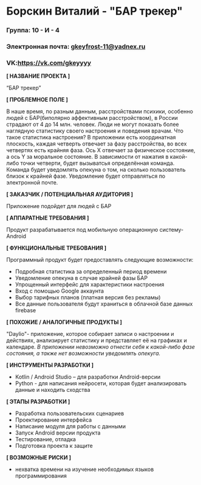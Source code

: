# Борскин Виталий - "БАР трекер"


### Группа: 10 - И - 4
### Электронная почта: gkeyfrost-11@yadnex.ru
### VK:https://vk.com/gkeyyyy


**[ НАЗВАНИЕ ПРОЕКТА ]**

“БАР трекер”

**[ ПРОБЛЕМНОЕ ПОЛЕ ]**

В наше время, по разным данным, расстройствами психики, особенно людей с БАР(биполярно аффективным расстройством), в России страдают от 4 до 14 млн. человек. Люди не могут показать более наглядную статистику своего настроения и поведения врачам. Что такое статистика настроения? В приложении есть координатная плоскость, каждая четверть отвечает за фазу расстройства, во всех четвертях есть крайняя фаза. Ось X отвечает за физическое состояние, а ось Y за моральное состояние. В зависимости от нажатия в какой-либо точки четверти, будет вызыватсья определённая команда. Команда будет уведомлять опекуна о том, на сколько пользователь близок к крайней фазе. Уведомление будет отправляться по электронной почте.

**[ ЗАКАЗЧИК / ПОТЕНЦИАЛЬНАЯ АУДИТОРИЯ ]**

Приложение подойдет для людей с БАР

**[ АППАРАТНЫЕ ТРЕБОВАНИЯ ]** 

Продукт разрабатывается под мобильную операционную систему- Android 

**[ ФУНКЦИОНАЛЬНЫЕ ТРЕБОВАНИЯ ]**

Программный продукт будет предоставлять следующие возможности:
* Подробная статистика за определенный период времени
* Уведомление опекуна в случае крайней фазы БАР
* Упрощенный интерфейс для характеристики настроения 
* Вход с помощью Google аккаунта
* Выбор тарифных планов (платная версия без рекламы) 
* Все данные пользователя будут храниться в облачной базе данных firebase 

**[ ПОХОЖИЕ / АНАЛОГИЧНЫЕ ПРОДУКТЫ ]**

 "Daylio"- приложение, которое собирает записи о настроении и действиях, анализирует статистику и представляет её на графиках и календаре. 
 *В приложении невозможно отнести себя к какой-либо фазе состояния, а также нет возможности уведомлять опекуга.* 

**[ ИНСТРУМЕНТЫ РАЗРАБОТКИ ]**

* Kotlin / Android Studio – для разработки Android-версии
* Python - для написания нейросети, которая будет анализировать данные и находить сходства

**[ ЭТАПЫ РАЗРАБОТКИ ]**

*	Разработка пользовательских сценариев
*	Проектирование интерфейса
*	Написание модуля для работы с данными
*	Запуск Android версии продукта
*	Тестирование, отладка
*	Подготовка проекта к защите

**[ ВОЗМОЖНЫЕ РИСКИ ]**

* нехватка времени на изучение необходимых языков программирования
